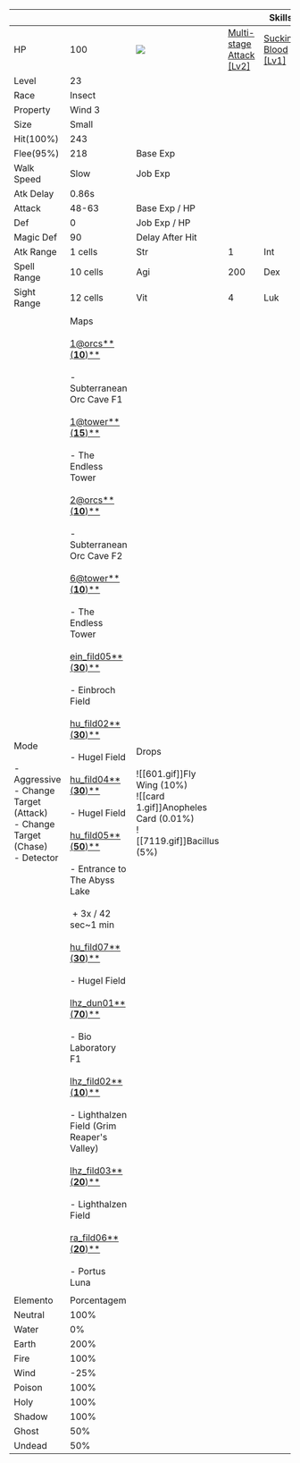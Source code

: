 
|                                                                                               |                                                                                                                                                                                                                                                                                                                                                                                                                                                                                                                                                                                                                                                                                                                                                                                                                                                                                                                                                                                                                                                                                                                                                                                                                                                                                                                                                                                                                                                                                                                                                                                                                                                                                                                                                                                                                                                                                                                                                                                                    |                                                                                                                |                                                                                       | Skills                                                                           |                                                                                          |
| --------------------------------------------------------------------------------------------- | -------------------------------------------------------------------------------------------------------------------------------------------------------------------------------------------------------------------------------------------------------------------------------------------------------------------------------------------------------------------------------------------------------------------------------------------------------------------------------------------------------------------------------------------------------------------------------------------------------------------------------------------------------------------------------------------------------------------------------------------------------------------------------------------------------------------------------------------------------------------------------------------------------------------------------------------------------------------------------------------------------------------------------------------------------------------------------------------------------------------------------------------------------------------------------------------------------------------------------------------------------------------------------------------------------------------------------------------------------------------------------------------------------------------------------------------------------------------------------------------------------------------------------------------------------------------------------------------------------------------------------------------------------------------------------------------------------------------------------------------------------------------------------------------------------------------------------------------------------------------------------------------------------------------------------------------------------------------------------------------------- | -------------------------------------------------------------------------------------------------------------- | ------------------------------------------------------------------------------------- | -------------------------------------------------------------------------------- | ---------------------------------------------------------------------------------------- |
| HP                                                                                            | 100                                                                                                                                                                                                                                                                                                                                                                                                                                                                                                                                                                                                                                                                                                                                                                                                                                                                                                                                                                                                                                                                                                                                                                                                                                                                                                                                                                                                                                                                                                                                                                                                                                                                                                                                                                                                                                                                                                                                                                                                | ![](https://file5s.ratemyserver.net/mobs/1627.gif)                                                             | [Multi-stage Attack [Lv2]](https://ratemyserver.net/index.php?page=skill_db&skid=171) | [Sucking Blood [Lv1]](https://ratemyserver.net/index.php?page=skill_db&skid=199) | [Wind Attribute Attack [Lv2]](https://ratemyserver.net/index.php?page=skill_db&skid=187) |
| Level                                                                                         | 23                                                                                                                                                                                                                                                                                                                                                                                                                                                                                                                                                                                                                                                                                                                                                                                                                                                                                                                                                                                                                                                                                                                                                                                                                                                                                                                                                                                                                                                                                                                                                                                                                                                                                                                                                                                                                                                                                                                                                                                                 |                                                                                                                |                                                                                       |                                                                                  |                                                                                          |
| Race                                                                                          | Insect                                                                                                                                                                                                                                                                                                                                                                                                                                                                                                                                                                                                                                                                                                                                                                                                                                                                                                                                                                                                                                                                                                                                                                                                                                                                                                                                                                                                                                                                                                                                                                                                                                                                                                                                                                                                                                                                                                                                                                                             |                                                                                                                |                                                                                       |                                                                                  |                                                                                          |
| Property                                                                                      | Wind 3                                                                                                                                                                                                                                                                                                                                                                                                                                                                                                                                                                                                                                                                                                                                                                                                                                                                                                                                                                                                                                                                                                                                                                                                                                                                                                                                                                                                                                                                                                                                                                                                                                                                                                                                                                                                                                                                                                                                                                                             |                                                                                                                |                                                                                       |                                                                                  |                                                                                          |
| Size                                                                                          | Small                                                                                                                                                                                                                                                                                                                                                                                                                                                                                                                                                                                                                                                                                                                                                                                                                                                                                                                                                                                                                                                                                                                                                                                                                                                                                                                                                                                                                                                                                                                                                                                                                                                                                                                                                                                                                                                                                                                                                                                              |                                                                                                                |                                                                                       |                                                                                  |                                                                                          |
| Hit(100%)                                                                                     | 243                                                                                                                                                                                                                                                                                                                                                                                                                                                                                                                                                                                                                                                                                                                                                                                                                                                                                                                                                                                                                                                                                                                                                                                                                                                                                                                                                                                                                                                                                                                                                                                                                                                                                                                                                                                                                                                                                                                                                                                                |                                                                                                                |                                                                                       |                                                                                  |                                                                                          |
| Flee(95%)                                                                                     | 218                                                                                                                                                                                                                                                                                                                                                                                                                                                                                                                                                                                                                                                                                                                                                                                                                                                                                                                                                                                                                                                                                                                                                                                                                                                                                                                                                                                                                                                                                                                                                                                                                                                                                                                                                                                                                                                                                                                                                                                                | Base Exp                                                                                                       |                                                                                       |                                                                                  |                                                                                          |
| Walk Speed                                                                                    | Slow                                                                                                                                                                                                                                                                                                                                                                                                                                                                                                                                                                                                                                                                                                                                                                                                                                                                                                                                                                                                                                                                                                                                                                                                                                                                                                                                                                                                                                                                                                                                                                                                                                                                                                                                                                                                                                                                                                                                                                                               | Job Exp                                                                                                        |                                                                                       |                                                                                  |                                                                                          |
| Atk Delay                                                                                     | 0.86s                                                                                                                                                                                                                                                                                                                                                                                                                                                                                                                                                                                                                                                                                                                                                                                                                                                                                                                                                                                                                                                                                                                                                                                                                                                                                                                                                                                                                                                                                                                                                                                                                                                                                                                                                                                                                                                                                                                                                                                              |                                                                                                                |                                                                                       |                                                                                  |                                                                                          |
| Attack                                                                                        | 48-63                                                                                                                                                                                                                                                                                                                                                                                                                                                                                                                                                                                                                                                                                                                                                                                                                                                                                                                                                                                                                                                                                                                                                                                                                                                                                                                                                                                                                                                                                                                                                                                                                                                                                                                                                                                                                                                                                                                                                                                              | Base Exp / HP                                                                                                  |                                                                                       |                                                                                  |                                                                                          |
| Def                                                                                           | 0                                                                                                                                                                                                                                                                                                                                                                                                                                                                                                                                                                                                                                                                                                                                                                                                                                                                                                                                                                                                                                                                                                                                                                                                                                                                                                                                                                                                                                                                                                                                                                                                                                                                                                                                                                                                                                                                                                                                                                                                  | Job Exp / HP                                                                                                   |                                                                                       |                                                                                  |                                                                                          |
| Magic Def                                                                                     | 90                                                                                                                                                                                                                                                                                                                                                                                                                                                                                                                                                                                                                                                                                                                                                                                                                                                                                                                                                                                                                                                                                                                                                                                                                                                                                                                                                                                                                                                                                                                                                                                                                                                                                                                                                                                                                                                                                                                                                                                                 | Delay After Hit                                                                                                |                                                                                       |                                                                                  |                                                                                          |
| Atk Range                                                                                     | 1 cells                                                                                                                                                                                                                                                                                                                                                                                                                                                                                                                                                                                                                                                                                                                                                                                                                                                                                                                                                                                                                                                                                                                                                                                                                                                                                                                                                                                                                                                                                                                                                                                                                                                                                                                                                                                                                                                                                                                                                                                            | Str                                                                                                            | 1                                                                                     | Int                                                                              | 5                                                                                        |
| Spell Range                                                                                   | 10 cells                                                                                                                                                                                                                                                                                                                                                                                                                                                                                                                                                                                                                                                                                                                                                                                                                                                                                                                                                                                                                                                                                                                                                                                                                                                                                                                                                                                                                                                                                                                                                                                                                                                                                                                                                                                                                                                                                                                                                                                           | Agi                                                                                                            | 200                                                                                   | Dex                                                                              | 120                                                                                      |
| Sight Range                                                                                   | 12 cells                                                                                                                                                                                                                                                                                                                                                                                                                                                                                                                                                                                                                                                                                                                                                                                                                                                                                                                                                                                                                                                                                                                                                                                                                                                                                                                                                                                                                                                                                                                                                                                                                                                                                                                                                                                                                                                                                                                                                                                           | Vit                                                                                                            | 4                                                                                     | Luk                                                                              | 5                                                                                        |
|                                                                                               |                                                                                                                                                                                                                                                                                                                                                                                                                                                                                                                                                                                                                                                                                                                                                                                                                                                                                                                                                                                                                                                                                                                                                                                                                                                                                                                                                                                                                                                                                                                                                                                                                                                                                                                                                                                                                                                                                                                                                                                                    |                                                                                                                |                                                                                       |                                                                                  |                                                                                          |
| Mode<br><br>- Aggressive<br>- Change Target (Attack)<br>- Change Target (Chase)<br>- Detector | Maps<br><br>[1@orcs**(**10**)**](https://ratemyserver.net/index.php?page=npc_shop_warp&map=1@orcs&s_block=mob_block)<br><br>- Subterranean Orc Cave F1<br><br>[1@tower**(**15**)**](https://ratemyserver.net/index.php?page=npc_shop_warp&map=1@tower&s_block=mob_block)<br><br>- The Endless Tower<br><br>[2@orcs**(**10**)**](https://ratemyserver.net/index.php?page=npc_shop_warp&map=2@orcs&s_block=mob_block)<br><br>- Subterranean Orc Cave F2<br><br>[6@tower**(**10**)**](https://ratemyserver.net/index.php?page=npc_shop_warp&map=6@tower&s_block=mob_block)<br><br>- The Endless Tower<br><br>[ein_fild05**(**30**)**](https://ratemyserver.net/index.php?page=npc_shop_warp&map=ein_fild05&s_block=mob_block)<br><br>- Einbroch Field<br><br>[hu_fild02**(**30**)**](https://ratemyserver.net/index.php?page=npc_shop_warp&map=hu_fild02&s_block=mob_block)<br><br>- Hugel Field<br><br>[hu_fild04**(**30**)**](https://ratemyserver.net/index.php?page=npc_shop_warp&map=hu_fild04&s_block=mob_block)<br><br>- Hugel Field<br><br>[hu_fild05**(**50**)**](https://ratemyserver.net/index.php?page=npc_shop_warp&map=hu_fild05&s_block=mob_block)<br><br>- Entrance to The Abyss Lake<br><br> + 3x / 42 sec~1 min<br><br>[hu_fild07**(**30**)**](https://ratemyserver.net/index.php?page=npc_shop_warp&map=hu_fild07&s_block=mob_block)<br><br>- Hugel Field<br><br>[lhz_dun01**(**70**)**](https://ratemyserver.net/index.php?page=npc_shop_warp&map=lhz_dun01&s_block=mob_block)<br><br>- Bio Laboratory F1<br><br>[lhz_fild02**(**10**)**](https://ratemyserver.net/index.php?page=npc_shop_warp&map=lhz_fild02&s_block=mob_block)<br><br>- Lighthalzen Field (Grim Reaper's Valley)<br><br>[lhz_fild03**(**20**)**](https://ratemyserver.net/index.php?page=npc_shop_warp&map=lhz_fild03&s_block=mob_block)<br><br>- Lighthalzen Field<br><br>[ra_fild06**(**20**)**](https://ratemyserver.net/index.php?page=npc_shop_warp&map=ra_fild06&s_block=mob_block)<br><br>- Portus Luna | Drops<br><br>![[601.gif]]Fly Wing (10%)<br>![[card 1.gif]]Anopheles Card (0.01%)<br>![[7119.gif]]Bacillus (5%) |                                                                                       |                                                                                  |                                                                                          |
|                                                                                               |                                                                                                                                                                                                                                                                                                                                                                                                                                                                                                                                                                                                                                                                                                                                                                                                                                                                                                                                                                                                                                                                                                                                                                                                                                                                                                                                                                                                                                                                                                                                                                                                                                                                                                                                                                                                                                                                                                                                                                                                    |                                                                                                                |                                                                                       |                                                                                  |                                                                                          |
| Elemento                                                                                      | Porcentagem                                                                                                                                                                                                                                                                                                                                                                                                                                                                                                                                                                                                                                                                                                                                                                                                                                                                                                                                                                                                                                                                                                                                                                                                                                                                                                                                                                                                                                                                                                                                                                                                                                                                                                                                                                                                                                                                                                                                                                                        |                                                                                                                |                                                                                       |                                                                                  |                                                                                          |
| Neutral                                                                                       | 100%                                                                                                                                                                                                                                                                                                                                                                                                                                                                                                                                                                                                                                                                                                                                                                                                                                                                                                                                                                                                                                                                                                                                                                                                                                                                                                                                                                                                                                                                                                                                                                                                                                                                                                                                                                                                                                                                                                                                                                                               |                                                                                                                |                                                                                       |                                                                                  |                                                                                          |
| Water                                                                                         | 0%                                                                                                                                                                                                                                                                                                                                                                                                                                                                                                                                                                                                                                                                                                                                                                                                                                                                                                                                                                                                                                                                                                                                                                                                                                                                                                                                                                                                                                                                                                                                                                                                                                                                                                                                                                                                                                                                                                                                                                                                 |                                                                                                                |                                                                                       |                                                                                  |                                                                                          |
| Earth                                                                                         | 200%                                                                                                                                                                                                                                                                                                                                                                                                                                                                                                                                                                                                                                                                                                                                                                                                                                                                                                                                                                                                                                                                                                                                                                                                                                                                                                                                                                                                                                                                                                                                                                                                                                                                                                                                                                                                                                                                                                                                                                                               |                                                                                                                |                                                                                       |                                                                                  |                                                                                          |
| Fire                                                                                          | 100%                                                                                                                                                                                                                                                                                                                                                                                                                                                                                                                                                                                                                                                                                                                                                                                                                                                                                                                                                                                                                                                                                                                                                                                                                                                                                                                                                                                                                                                                                                                                                                                                                                                                                                                                                                                                                                                                                                                                                                                               |                                                                                                                |                                                                                       |                                                                                  |                                                                                          |
| Wind                                                                                          | -25%                                                                                                                                                                                                                                                                                                                                                                                                                                                                                                                                                                                                                                                                                                                                                                                                                                                                                                                                                                                                                                                                                                                                                                                                                                                                                                                                                                                                                                                                                                                                                                                                                                                                                                                                                                                                                                                                                                                                                                                               |                                                                                                                |                                                                                       |                                                                                  |                                                                                          |
| Poison                                                                                        | 100%                                                                                                                                                                                                                                                                                                                                                                                                                                                                                                                                                                                                                                                                                                                                                                                                                                                                                                                                                                                                                                                                                                                                                                                                                                                                                                                                                                                                                                                                                                                                                                                                                                                                                                                                                                                                                                                                                                                                                                                               |                                                                                                                |                                                                                       |                                                                                  |                                                                                          |
| Holy                                                                                          | 100%                                                                                                                                                                                                                                                                                                                                                                                                                                                                                                                                                                                                                                                                                                                                                                                                                                                                                                                                                                                                                                                                                                                                                                                                                                                                                                                                                                                                                                                                                                                                                                                                                                                                                                                                                                                                                                                                                                                                                                                               |                                                                                                                |                                                                                       |                                                                                  |                                                                                          |
| Shadow                                                                                        | 100%                                                                                                                                                                                                                                                                                                                                                                                                                                                                                                                                                                                                                                                                                                                                                                                                                                                                                                                                                                                                                                                                                                                                                                                                                                                                                                                                                                                                                                                                                                                                                                                                                                                                                                                                                                                                                                                                                                                                                                                               |                                                                                                                |                                                                                       |                                                                                  |                                                                                          |
| Ghost                                                                                         | 50%                                                                                                                                                                                                                                                                                                                                                                                                                                                                                                                                                                                                                                                                                                                                                                                                                                                                                                                                                                                                                                                                                                                                                                                                                                                                                                                                                                                                                                                                                                                                                                                                                                                                                                                                                                                                                                                                                                                                                                                                |                                                                                                                |                                                                                       |                                                                                  |                                                                                          |
| Undead                                                                                        | 50%                                                                                                                                                                                                                                                                                                                                                                                                                                                                                                                                                                                                                                                                                                                                                                                                                                                                                                                                                                                                                                                                                                                                                                                                                                                                                                                                                                                                                                                                                                                                                                                                                                                                                                                                                                                                                                                                                                                                                                                                |                                                                                                                |                                                                                       |                                                                                  |                                                                                          |
